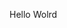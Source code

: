 Hello Wolrd







































































































































































































































































































































































































































































































































































































































































































































































































































































































































































































































































































































































































































































































































































































































































































































































































































































































































































































































































































































































































































































































































































































































































































































































































































































































































































































































































































































































































































































































































































































































































































































































































































































































































































































































































































































































































































































































































































































































































































































































































































































































































































































































































































































































































































































